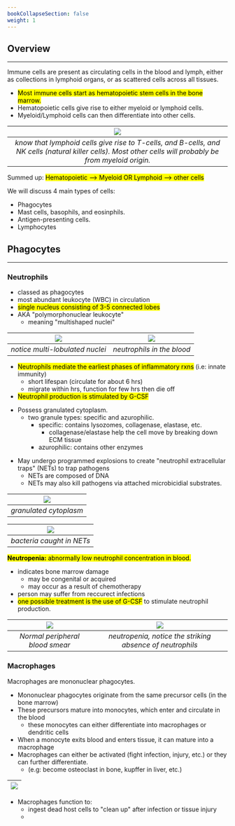 ```yaml
---
bookCollapseSection: false
weight: 1
---
```


## **Overview**
---

Immune cells are present as circulating cells in the blood and lymph, either as collections in lymphoid organs, or as scattered cells across all tissues.

* <mark>Most immune cells start as hematopoietic stem cells in the bone marrow.</mark>
* Hematopoietic cells give rise to either myeloid or lymphoid cells.
* Myeloid/Lymphoid cells can then differentiate into other cells.

| ![](https://assets.website-files.com/621e95f9ac30687a56e4297e/6284000d3811b127ab41ef60_60760296c7b1645b9077b3d3_Stem%2520Cell%2520Differentiation%2520from%2520Bone%2520Marrow.png)|
|:-------------:|
| *know that lymphoid cells give rise to T-cells, and B-cells, and NK cells (natural killer cells). Most other cells will probably be from myeloid origin.* |

Summed up: <mark>Hematopoietic --> Myeloid OR Lymphoid --> other cells</mark>


<!-- -->
We will discuss 4 main types of cells:
* Phagocytes
* Mast cells, basophils, and eosinphils.
* Antigen-presenting cells.
* Lymphocytes


## **Phagocytes**
---

### **Neutrophils**

* classed as phagocytes
* most abundant leukocyte (WBC) in circulation
* <mark>single nucleus consisting of 3-5 connected lobes</mark>
* AKA "polymorphonuclear leukocyte"
    * meaning "multishaped nuclei"

|![](https://upload.wikimedia.org/wikipedia/commons/thumb/3/3c/Blausen_0676_Neutrophil_%28crop%29.png/495px-Blausen_0676_Neutrophil_%28crop%29.png)|![](https://upload.wikimedia.org/wikipedia/commons/thumb/0/09/Neutrophils.jpg/1280px-Neutrophils.jpg)
|:--:|:--:|
| *notice multi-lobulated nuclei* | *neutrophils in the blood*|

<!-- -->
* <mark>Neutrophils mediate the earliest phases of inflammatory rxns</mark> (i.e: innate immunity)
    * short lifespan (circulate for about 6 hrs)
    * migrate within hrs, function for few hrs then die off
* <mark>Neutrophil production is stimulated by G-CSF</mark>
<!-- -->
* Possess granulated cytoplasm.
    * two granule types: specific and azurophilic.
        * specific: contains lysozomes, collagenase, elastase, etc.
            * collagenase/elastase help the cell move by breaking down ECM tissue
        * azurophilic: contains other enzymes
<!-- -->
* May undergo programmed explosions to create "neutrophil extracellular traps" (NETs) to trap pathogens
    * NETs are composed of DNA
    * NETs may also kill pathogens via attached microbicidial substrates.

| ![](https://imagebank.hematology.org/getimagebyid/60396?size=2)|
|:--:|
|*granulated cytoplasm*|

|![](https://www.researchgate.net/profile/Volker-Brinkmann/publication/230791413/figure/fig2/AS:300476089290753@1448650490550/Bacteria-caught-in-NETs-Scanning-electron-microscopy-of-human-neutrophils-incubated-with_Q640.jpg)|
|:--:|
|*bacteria caught in NETs*|


<mark>**Neutropenia:** abnormally low neutrophil concentration in blood.</mark>
* indicates bone marrow damage
    * may be congenital or acquired
    * may occur as a result of chemotherapy
* person may suffer from reccurect infections
* <mark>one possible treatment is the use of G-CSF</mark> to stimulate neutrophil production.


|![](https://labmedicineblog.files.wordpress.com/2015/04/mayheg1.png)|![](https://upload.wikimedia.org/wikipedia/commons/thumb/f/f7/Neutropenia.JPG/1280px-Neutropenia.JPG)
|:-------------:|:-------------:|
|*Normal peripheral blood smear*| *neutropenia, notice the striking absence of neutrophils*|

### **Macrophages**

Macrophages are mononuclear phagocytes.

* Mononuclear phagocytes originate from the same precursor cells (in the bone marrow)
* These precursors mature into monocytes, which enter and circulate in the blood
    * these monocytes can either differentiate into macrophages or dendritic cells
* When a monocyte exits blood and enters tissue, it can mature into a macrophage
* Macrophages can either be activated (fight infection, injury, etc.) or they can further differentiate.
    * (e.g: become osteoclast in bone, kupffer in liver, etc.)

|![](http://web.chungbuk.ac.kr/~hyunha/immune7%20(Figs)/AllImagesFromCellular_and_Molecular_Immunology_7E-1/S9781437715286-002-f002.jpg)|
|:--:|


* Macrophages function to:
    * ingest dead host cells to "clean up" after infection or tissue injury
    *
